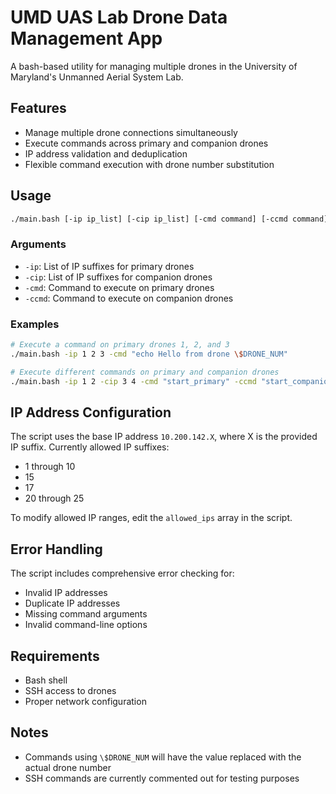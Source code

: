 # UMD UAS Lab Drone Data Management App

A bash-based utility for managing multiple drones in the University of Maryland's Unmanned Aerial System Lab.

## Features

- Manage multiple drone connections simultaneously
- Execute commands across primary and companion drones
- IP address validation and deduplication
- Flexible command execution with drone number substitution

## Usage

```bash
./main.bash [-ip ip_list] [-cip ip_list] [-cmd command] [-ccmd command]
```

### Arguments

- `-ip`: List of IP suffixes for primary drones
- `-cip`: List of IP suffixes for companion drones
- `-cmd`: Command to execute on primary drones
- `-ccmd`: Command to execute on companion drones

### Examples

```bash
# Execute a command on primary drones 1, 2, and 3
./main.bash -ip 1 2 3 -cmd "echo Hello from drone \$DRONE_NUM"

# Execute different commands on primary and companion drones
./main.bash -ip 1 2 -cip 3 4 -cmd "start_primary" -ccmd "start_companion"
```

## IP Address Configuration

The script uses the base IP address `10.200.142.X`, where X is the provided IP suffix.
Currently allowed IP suffixes:
- 1 through 10
- 15
- 17
- 20 through 25

To modify allowed IP ranges, edit the `allowed_ips` array in the script.

## Error Handling

The script includes comprehensive error checking for:
- Invalid IP addresses
- Duplicate IP addresses
- Missing command arguments
- Invalid command-line options

## Requirements

- Bash shell
- SSH access to drones
- Proper network configuration

## Notes

- Commands using `\$DRONE_NUM` will have the value replaced with the actual drone number
- SSH commands are currently commented out for testing purposes

